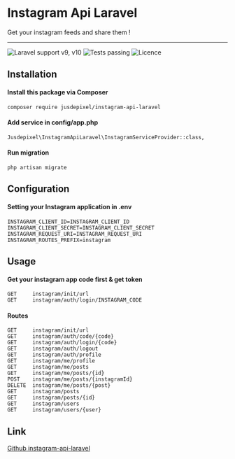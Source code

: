 # Instagram Api Laravel
Get your instagram feeds and share them !
***
![Laravel support v9, v10](https://img.shields.io/badge/Laravel%20Support-v9%2C%20v10-blue)
![Tests passing](https://img.shields.io/badge/Tests-passing-brightgreen)
![Licence](https://img.shields.io/badge/Licence-MIT-yellow)

## Installation
#### Install this package via Composer
```
composer require jusdepixel/instagram-api-laravel
```
#### Add service in config/app.php
```
Jusdepixel\InstagramApiLaravel\InstagramServiceProvider::class,
```
#### Run migration
```
php artisan migrate
```

## Configuration
#### Setting your Instagram application in .env
```
INSTAGRAM_CLIENT_ID=INSTAGRAM_CLIENT_ID
INSTAGRAM_CLIENT_SECRET=INSTAGRAM_CLIENT_SECRET
INSTAGRAM_REQUEST_URI=INSTAGRAM_REQUEST_URI
INSTAGRAM_ROUTES_PREFIX=instagram
```

## Usage
#### Get your instagram app code first & get token
```
GET     instagram/init/url
GET     instagram/auth/login/INSTAGRAM_CODE
```
#### Routes
```
GET     instagram/init/url
GET     instagram/auth/code/{code}
GET     instagram/auth/login/{code}
GET     instagram/auth/logout
GET     instagram/auth/profile
GET     instagram/me/profile
GET     instagram/me/posts
GET     instagram/me/posts/{id}
POST    instagram/me/posts/{instagramId}
DELETE  instagram/me/posts/{post}
GET     instagram/posts
GET     instagram/posts/{id}
GET     instagram/users
GET     instagram/users/{user}
```
## Link
[Github instagram-api-laravel](https://github.com/jusdepixel/instagram-api-laravel)
